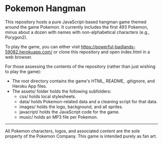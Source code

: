 # Pokemon Hangman
This repository hosts a pure JavaScript-based hangman game themed around the game Pokemon. It currently includes the first 493 Pokemon, minus about a dozen with names with non-alphabetical characters (e.g., Porygon2).

To play the game, you can either visit https://powerful-badlands-59082.herokuapp.com/ or clone this repository and open index.html in a web browser.

For those assessing the contents of the repository (rather than just wishing to play the game):
- The root directory contains the game's HTML, README, .gitignore, and Heroku App files.
- The assets/ folder holds the following subfolders:
  - css/ holds local stylesheets.
  - data/ holds Pokemon-related data and a cleaning script for that data.
  - images/ holds the logo, background, and all sprites.
  - javacript/ holds the JavaScript code for the game.
  - music/ holds an MP3 file per Pokemon.
  
  
----
All Pokemon characters, logos, and associated content are the sole property of the Pokemon Company. This game is intended purely as fan art.
